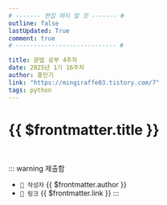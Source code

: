 ```yaml
---
# ------- 편집 하지 말 것 ------- #
outline: false
lastUpdated: True
comment: true
# ---------------------------- #

title: 문법 공부 4주차
date: 2025년 1기 16주차
author: 홍민기
link: "https://mingiraffe03.tistory.com/7"
tags: python
---
```


# {{ $frontmatter.title }}

<br>

<!-- 여기는 냅두기 -->
::: warning 제출함
 - `🥳 작성자` {{ $frontmatter.author }}
 - `🔗 링크` <a :href="$frontmatter.link" target="_blank" rel="noopener"> {{ $frontmatter.link }} </a>
::: 

<!-- 업데이트 사항 등 필요한 내용 아래부터 자유롭게 사용 -->
<!-- ::: info 업데이트 내역
- 2025-08-01 첫 게시  
- 2025-08-09: 이미지 추가  
- 2025-08-10: 오타 수정
::: -->